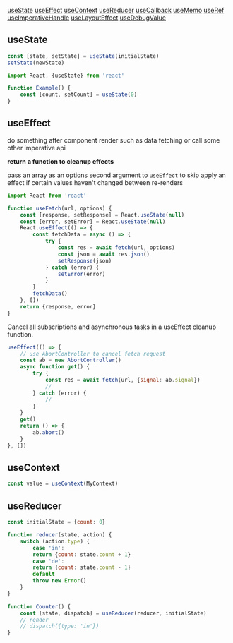 [useState](#useState)
[useEffect](#useEffect)
[useContext](#useContext)
[useReducer](#useReducer)
[useCallback](#useCallback)
[useMemo](#useMemo)
[useRef](#useRef)
[useImperativeHandle](#useImperativeHandle)
[useLayoutEffect](#useLayoutEffect)
[useDebugValue](#useDebugValue)

## useState
```js
const [state, setState] = useState(initialState)
setState(newState)
```

```js
import React, {useState} from 'react'

function Example() {
    const [count, setCount] = useState(0)
}
```

## useEffect
do something after component render
such as data fetching or call some other imperative api

**return a function to cleanup effects**

pass an array as an options second argument to `useEffect` to skip apply an effect if certain values haven't changed between re-renders
```js
import React from 'react'

function useFetch(url, options) {
    const [response, setResponse] = React.useState(null)
    const [error, setError] = React.useState(null)
    React.useEffect(() => {
        const fetchData = async () => {
            try {
                const res = await fetch(url, options)
                const json = await res.json()
                setResponse(json)
            } catch (error) {
                setError(error)
            }
        }
        fetchData()
    }, [])
    return {response, error}
}
```

Cancel all subscriptions and asynchronous tasks in a useEffect cleanup function.
```js
useEffect(() => {
    // use AbortController to cancel fetch request
    const ab = new AbortController()
    async function get() {
        try {
            const res = await fetch(url, {signal: ab.signal})
            //
        } catch (error) {
            //
        }
    }
    get()
    return () => {
        ab.abort()
    }
}, [])
```


## useContext
```js
const value = useContext(MyContext)
```

## useReducer
```js
const initialState = {count: 0}

function reducer(state, action) {
    switch (action.type) {
        case 'in':
        return {count: state.count + 1}
        case 'de':
        return {count: state.count - 1}
        default
        throw new Error()
    }
}

function Counter() {
    const [state, dispatch] = useReducer(reducer, initialState)
    // render
    // dispatch({type: 'in'})
}
```
